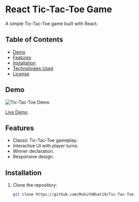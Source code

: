 # React Tic-Tac-Toe Game

A simple Tic-Tac-Toe game built with React.

## Table of Contents

- [Demo](#demo)
- [Features](#features)
- [Installation](#installation)
- [Technologies Used](#technologies-used)
- [License](#license)

## Demo

![Tic-Tac-Toe Demo](https://github.com/RohithBhat19/TicTacToe/assets/tic_tac_toe_demo.gif)

[Live Demo](https://amazing-frangollo-8ab51b.netlify.app/)

## Features

- Classic Tic-Tac-Toe gameplay.
- Interactive UI with player turns.
- Winner declaration.
- Responsive design.

## Installation

1. Clone the repository:

   ```bash
   git clone https://github.com/RohithBhat19/Tic-Tac-Toe

